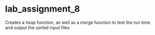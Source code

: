 # lab_assignment_8

Creates a heap function, as well as a merge function to test the run time and output the sorted input files
